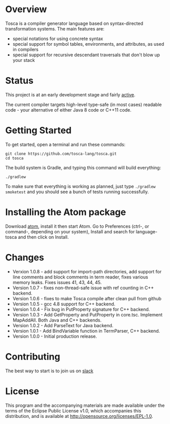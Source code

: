 Overview
========

Tosca is a compiler generator language based on syntax-directed transformation systems. The main features are: 

* special notations for using concrete syntax 
* special support for symbol tables, environments, and attributes, as used in compilers
* special support for recursive descendant traversals that don't blow up your stack

Status
======

This project is at an early development stage and fairly [active](https://github.com/tosca-lang/tosca/pulse). 

The current compiler targets high-level type-safe (in most cases) readable code - your alternative of either Java 8 code or C++11 code.

Getting Started
===============

To get started, open a terminal and run these commands:

    git clone https://github.com/tosca-lang/tosca.git
    cd tosca
    
The build system is Gradle, and typing this command will build everything:

    ./gradlew
    
To make sure that everything is working as planned, just type `./gradlew smoketest` and you should see a bunch of tests running successfully. 
    
Installing the Atom package
==================================

Download [atom](https://atom.io), install it then start Atom. Go to Preferences (ctrl-, or command-, depending on your system), Install and search for language-tosca and then click on Install.

Changes
=======
* Verxion 1.0.8 - add support for import-path directories, add support for line comments and block comments in term reader, fixes various memory leaks.  Fixes issues 41, 43, 44, 45.
* Version 1.0.7 - fixes non-thread-safe issue with ref counting in C++ backend.
* Version 1.0.6 - fixes to make Tosca compile after clean pull from github
* Version 1.0.5 - gcc 4.8 support for C++ backend.
* Version 1.0.4 - Fix bug in PutProperty signature for C++ backend.
* Version 1.0.3 - Add GetProperty and PutProperty in core.tsc. Implement MapAddAll.  Both Java and C++ backends.
* Version 1.0.2 - Add ParseText for Java backend.
* Version 1.0.1 - Add BindVariable function in TermParser, C++ backend.
* Version 1.0.0 - Initial production release.

Contributing
============

The best way to start is to join us on [slack](https://tosca-lang.slack.com)

License
=======

This program and the accompanying materials are made available under the terms of the Eclipse Public License v1.0, 
which accompanies this distribution, and is available at http://opensource.org/licenses/EPL-1.0.
